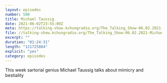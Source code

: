 ```yaml
---
layout: episodes
number: 580
title: Michael Taussig
date: 2021-06-02T23:55:00Z
meta: https://talking-show.kchungradio.org/The_Talking_Show-06.02.2021-Michael_Taussig.mp3
file: //talking-show.kchungradio.org/The_Talking_Show-06.02.2021-Michael_Taussig.mp3
excerpt: ""
duration: "01:24:31"
length: "121725804"
explicit: "yes"
category: episodes
---
```

This week sartorial genius Michael Taussig talks about mimicry and bestiality

